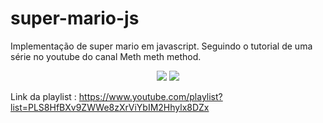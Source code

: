 # super-mario-js
Implementação de super mario em javascript. Seguindo o tutorial de uma série no youtube do canal Meth meth method.

<p align="center">
  <img src="https://seeklogo.com/images/J/javascript-js-logo-2949701702-seeklogo.com.png">
  <img src="https://i.pinimg.com/originals/05/3c/39/053c39f4c14d99d4bc143c05dc3ca219.gif">
</p>

Link da playlist : https://www.youtube.com/playlist?list=PLS8HfBXv9ZWWe8zXrViYbIM2Hhylx8DZx
